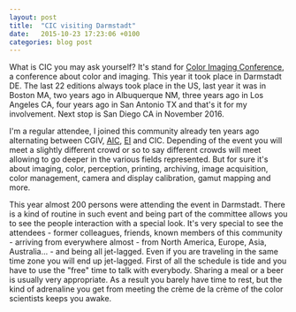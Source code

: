 ```yaml
---
layout: post
title:  "CIC visiting Darmstadt"
date:   2015-10-23 17:23:06 +0100
categories: blog post
---
```

What is CIC you may ask yourself? It's stand for [Color Imaging Conference][link-cic], a conference about color and imaging. This year it took place in Darmstadt DE. The last 22 editions always took place in the US, last year it was in Boston MA, two years ago in Albuquerque NM, three years ago in Los Angeles CA, four years ago in San Antonio TX and that's it for my involvement. Next stop is San Diego CA in November 2016. 

I'm a regular attendee, I joined this community already ten years ago alternating between CGIV, [AIC][link-aic], [EI][link-ei] and CIC. Depending of the event you will meet a slightly different crowd or so to say different crowds will meet allowing to go deeper in the various fields represented. But for sure it's about imaging, color, perception, printing, archiving, image acquisition, color management, camera and display calibration, gamut mapping and more.

This year almost 200 persons were attending the event in Darmstadt. There is a kind of routine in such event and being part of the committee allows you to see the people interaction with a special look. It's very special to see the attendees - former colleagues, friends, known members of this community - arriving from everywhere almost - from North America, Europe, Asia, Australia... - and being all jet-lagged. Even if you are traveling in the same time zone you will end up jet-lagged. First of all the schedule is tide and you have to use the "free" time to talk with everybody. Sharing a meal or a beer is usually very appropriate. As a result you barely have time to rest, but the kind of adrenaline you get from meeting the crème de la crème of the color scientists keeps you awake.


[link-cic]: http://www.imaging.org/site/IST/Conferences/Color_and_Imaging/IST/Conferences/CIC/CIC_Home.aspx?hkey=d2cf3f19-87b4-4164-8274-c40180e9dfa7
[link-aic]: http://www.aic-colour.org/
[link-ei]: http://www.imaging.org/ist/Conferences/ei2016/